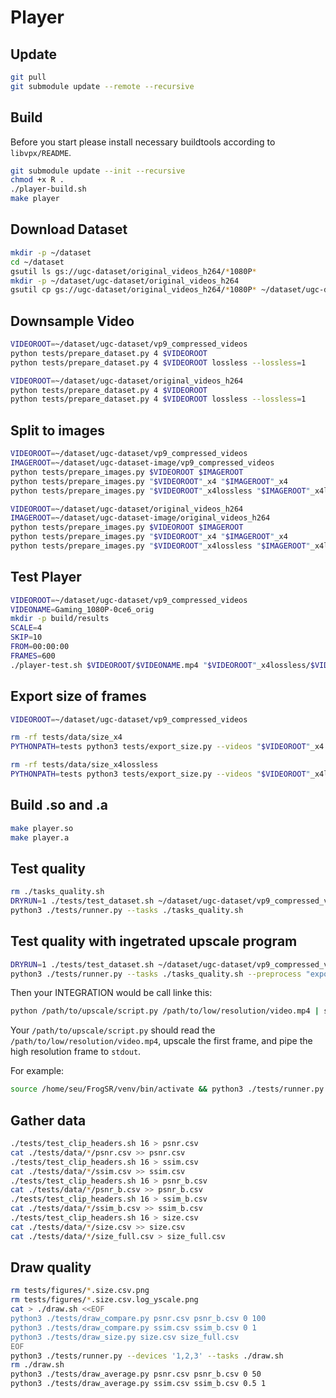 # Player

## Update

```sh
git pull
git submodule update --remote --recursive
```

## Build

Before you start please install necessary buildtools according to `libvpx/README`.

```sh
git submodule update --init --recursive
chmod +x R .
./player-build.sh
make player
```

## Download Dataset

```sh
mkdir -p ~/dataset
cd ~/dataset
gsutil ls gs://ugc-dataset/original_videos_h264/*1080P*
mkdir -p ~/dataset/ugc-dataset/original_videos_h264
gsutil cp gs://ugc-dataset/original_videos_h264/*1080P* ~/dataset/ugc-dataset/original_videos_h264
```

## Downsample Video

```sh
VIDEOROOT=~/dataset/ugc-dataset/vp9_compressed_videos
python tests/prepare_dataset.py 4 $VIDEOROOT
python tests/prepare_dataset.py 4 $VIDEOROOT lossless --lossless=1
```

```sh
VIDEOROOT=~/dataset/ugc-dataset/original_videos_h264
python tests/prepare_dataset.py 4 $VIDEOROOT
python tests/prepare_dataset.py 4 $VIDEOROOT lossless --lossless=1
```

## Split to images

```sh
VIDEOROOT=~/dataset/ugc-dataset/vp9_compressed_videos
IMAGEROOT=~/dataset/ugc-dataset-image/vp9_compressed_videos
python tests/prepare_images.py $VIDEOROOT $IMAGEROOT
python tests/prepare_images.py "$VIDEOROOT"_x4 "$IMAGEROOT"_x4
python tests/prepare_images.py "$VIDEOROOT"_x4lossless "$IMAGEROOT"_x4lossless
```

```sh
VIDEOROOT=~/dataset/ugc-dataset/original_videos_h264
IMAGEROOT=~/dataset/ugc-dataset-image/original_videos_h264
python tests/prepare_images.py $VIDEOROOT $IMAGEROOT
python tests/prepare_images.py "$VIDEOROOT"_x4 "$IMAGEROOT"_x4
python tests/prepare_images.py "$VIDEOROOT"_x4lossless "$IMAGEROOT"_x4lossless
```

## Test Player

```sh
VIDEOROOT=~/dataset/ugc-dataset/vp9_compressed_videos
VIDEONAME=Gaming_1080P-0ce6_orig
mkdir -p build/results
SCALE=4
SKIP=10
FROM=00:00:00
FRAMES=600
./player-test.sh $VIDEOROOT/$VIDEONAME.mp4 "$VIDEOROOT"_x4lossless/$VIDEONAME.ivf build/results/$VIDEONAME.mp4 $SCALE $SKIP $FROM $FRAMES
```

## Export size of frames

```sh
VIDEOROOT=~/dataset/ugc-dataset/vp9_compressed_videos

rm -rf tests/data/size_x4
PYTHONPATH=tests python3 tests/export_size.py --videos "$VIDEOROOT"_x4 --datadir tests/data/size_x4

rm -rf tests/data/size_x4lossless
PYTHONPATH=tests python3 tests/export_size.py --videos "$VIDEOROOT"_x4lossless --datadir tests/data/size_x4lossless
```

## Build .so and .a

```sh
make player.so
make player.a
```

## Test quality

```sh
rm ./tasks_quality.sh
DRYRUN=1 ./tests/test_dataset.sh ~/dataset/ugc-dataset/vp9_compressed_videos tests/data/temp tests/data/temp 4 16 > ./tasks_quality.sh
python3 ./tests/runner.py --tasks ./tasks_quality.sh
```

## Test quality with ingetrated upscale program

```sh
DRYRUN=1 ./tests/test_dataset.sh ~/dataset/ugc-dataset/vp9_compressed_videos tests/data/temp tests/data/temp 4 16 > ./tasks_quality.sh
python3 ./tests/runner.py --tasks ./tasks_quality.sh --preprocess "export INTEGRATION='python ./tests/integrate_sr.py ~/dataset/ugc-dataset-image/vp9_compressed_videos'"
```

Then your INTEGRATION would be call linke this:

```sh
python /path/to/upscale/script.py /path/to/low/resolution/video.mp4 | some other operation
```

Your `/path/to/upscale/script.py` should read the `/path/to/low/resolution/video.mp4`, upscale the first frame, and pipe the high resolution frame to `stdout`.

For example:

```sh
source /home/seu/FrogSR/venv/bin/activate && python3 ./tests/runner.py --devices 1,2,3,4,5,6,7,8,9,10,11,12,13,14,15,16,17,18,19,20,21,22,23,24,25,26,27,28,29,31,32 --tasks ./tasks_quality.sh --preprocess "export INTEGRATION='source /home/seu/FrogSR/venv/bin/activate && PYTHONPATH=/home/seu/FrogSR python /home/seu/FrogSR/vrt_server_cli.py --ports 8001,8002,8003,8004,8005,8006,8007,8008 --path'"
```

## Gather data

```sh
./tests/test_clip_headers.sh 16 > psnr.csv
cat ./tests/data/*/psnr.csv >> psnr.csv
./tests/test_clip_headers.sh 16 > ssim.csv
cat ./tests/data/*/ssim.csv >> ssim.csv
./tests/test_clip_headers.sh 16 > psnr_b.csv
cat ./tests/data/*/psnr_b.csv >> psnr_b.csv
./tests/test_clip_headers.sh 16 > ssim_b.csv
cat ./tests/data/*/ssim_b.csv >> ssim_b.csv
./tests/test_clip_headers.sh 16 > size.csv
cat ./tests/data/*/size.csv >> size.csv
cat ./tests/data/*/size_full.csv > size_full.csv
```

## Draw quality

```sh
rm tests/figures/*.size.csv.png
rm tests/figures/*.size.csv.log_yscale.png
cat > ./draw.sh <<EOF
python3 ./tests/draw_compare.py psnr.csv psnr_b.csv 0 100
python3 ./tests/draw_compare.py ssim.csv ssim_b.csv 0 1
python3 ./tests/draw_size.py size.csv size_full.csv
EOF
python3 ./tests/runner.py --devices '1,2,3' --tasks ./draw.sh
rm ./draw.sh
python3 ./tests/draw_average.py psnr.csv psnr_b.csv 0 50
python3 ./tests/draw_average.py ssim.csv ssim_b.csv 0.5 1
```